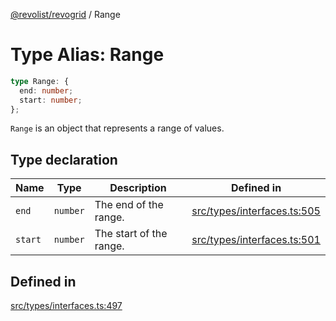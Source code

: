 [@revolist/revogrid](README.md) / Range

# Type Alias: Range

```ts
type Range: {
  end: number;
  start: number;
};
```

`Range` is an object that represents a range of values.

## Type declaration

| Name | Type | Description | Defined in |
| ------ | ------ | ------ | ------ |
| `end` | `number` | The end of the range. | [src/types/interfaces.ts:505](https://github.com/revolist/revogrid/blob/7441a116e7c14801fe05f009e2206ea7b70630f5/src/types/interfaces.ts#L505) |
| `start` | `number` | The start of the range. | [src/types/interfaces.ts:501](https://github.com/revolist/revogrid/blob/7441a116e7c14801fe05f009e2206ea7b70630f5/src/types/interfaces.ts#L501) |

## Defined in

[src/types/interfaces.ts:497](https://github.com/revolist/revogrid/blob/7441a116e7c14801fe05f009e2206ea7b70630f5/src/types/interfaces.ts#L497)
